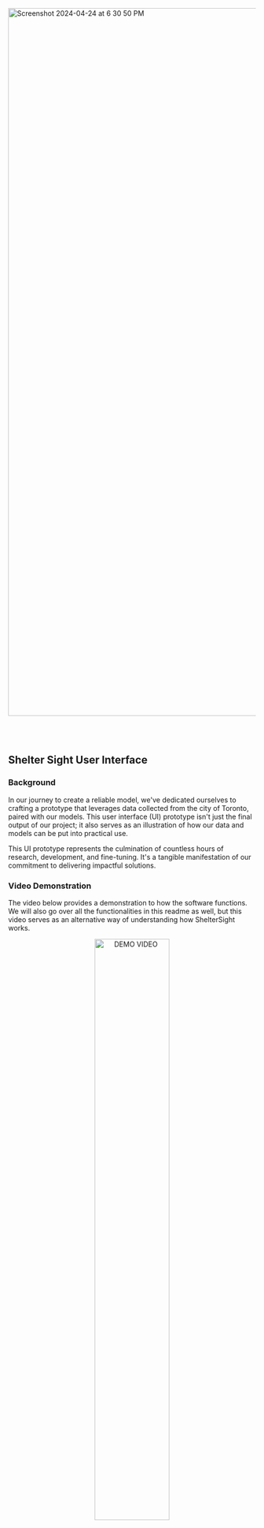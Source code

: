 <img width="1437" alt="Screenshot 2024-04-24 at 6 30 50 PM" src="https://github.com/Tomasdfgh/RBCs_Borealis_AIs_Shelter_Occupancy_Forecast/assets/105636722/2f893bee-4825-437b-9fda-5dacf9281ac7">

<br></br>

## Shelter Sight User Interface
### Background
In our journey to create a reliable model, we've dedicated ourselves to crafting a prototype that leverages data collected from the city of Toronto, paired with our models. This user interface (UI) prototype isn't just the final output of our project; it also serves as an illustration of how our data and models can be put into practical use.

This UI prototype represents the culmination of countless hours of research, development, and fine-tuning. It's a tangible manifestation of our commitment to delivering impactful solutions.

### Video Demonstration
The video below provides a demonstration to how the software functions. We will also go over all the functionalities in this readme as well, but this video serves as an alternative way of understanding how ShelterSight works. 

<div align="center">
    <a href="https://www.youtube.com/watch?v=-DDK9pMYjrk">
    <img src="https://img.youtube.com/vi/-DDK9pMYjrk/0.jpg" alt="DEMO VIDEO" style="width:55%;">
    <p>Shelter Sight Demo</p>
  </a>
</div>

### Shelter Selection

In order to view any information about any shelters, you will have to select the program ID of the shelters in the dropdown of Shelter Selection. Once your shelter have been selected, click on the add button. The Selected Shelters count will increment by 1 when the shelter has been added.

### Shelter Information

This section will display the information of the shelters that you have selected. Click on the Program ID's dropdown, and the options available are the Program IDs of all the shelters that you have selected. Once you clicked on any of the Program IDs, its information will show up in the rest of the sections. Infomration that is viewable in this section incldues the Organization name, Shelter Group, Location Name, Location Address, Postal Code, and Capacity Type. This section is important as the chosen shelter will be the shelter displayed in the "Output" section and the second graph type as well (more information on that in the "Change and View Graph" section.

### Remove and Reset Functionalities

To remove a shelter that you have chosen in the Shelter Selection section, you can select that shelter in the Shelter Information's dropdown and click the remove button. That will remove the singular shelter that you have selected and decrease the selected shelters count by 1. You also have the option to reset everything by clicking on the reset button. This will clear all selected shelters and the graph and the Forecast Period dates.

### Forecast Period

Forecast Period is a functionality for the user to choose a specific window of time to look at in the graph. When you have chosen your shelters without a forecast period, you can view every bit of data that is available (which includes all the actual data that has come to pass of every shelters and also their predicted data for the next 60 days as well). When you click on Open Calender for the Forecast Period, a popup will appear with two calendars: one for the start of the window, and one for the end. Once the two dates have been selected, you can click on forecast again, and the graph will shrink to the window that you have selected.

### Change and View Graph, and Download Data

### Output and Select Model
